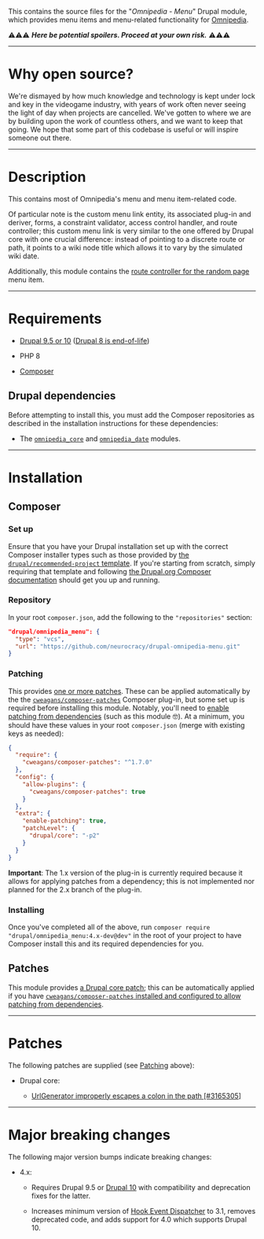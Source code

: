 This contains the source files for the "*Omnipedia - Menu*" Drupal module, which
provides menu items and menu-related functionality for
[Omnipedia](https://omnipedia.app/).

⚠️⚠️⚠️ ***Here be potential spoilers. Proceed at your own risk.*** ⚠️⚠️⚠️

----

# Why open source?

We're dismayed by how much knowledge and technology is kept under lock and key
in the videogame industry, with years of work often never seeing the light of
day when projects are cancelled. We've gotten to where we are by building upon
the work of countless others, and we want to keep that going. We hope that some
part of this codebase is useful or will inspire someone out there.

----

# Description

This contains most of Omnipedia's menu and menu item-related code.

Of particular note is the custom menu link entity, its associated plug-in and
deriver, forms, a constraint validator, access control handler, and route
controller; this custom menu link is very similar to the one offered by Drupal
core with one crucial difference: instead of pointing to a discrete route or
path, it points to a wiki node title which allows it to vary by the simulated
wiki date.

Additionally, this module contains the [route controller for the random
page](/src/Controller/RandomPageController.php) menu item.

----

# Requirements

* [Drupal 9.5 or 10](https://www.drupal.org/download) ([Drupal 8 is end-of-life](https://www.drupal.org/psa-2021-11-30))

* PHP 8

* [Composer](https://getcomposer.org/)

## Drupal dependencies

Before attempting to install this, you must add the Composer repositories as
described in the installation instructions for these dependencies:

* The [`omnipedia_core`](https://github.com/neurocracy/drupal-omnipedia-core) and [`omnipedia_date`](https://github.com/neurocracy/drupal-omnipedia-date) modules.

----

# Installation

## Composer

### Set up

Ensure that you have your Drupal installation set up with the correct Composer
installer types such as those provided by [the `drupal/recommended-project`
template](https://www.drupal.org/docs/develop/using-composer/starting-a-site-using-drupal-composer-project-templates#s-drupalrecommended-project).
If you're starting from scratch, simply requiring that template and following
[the Drupal.org Composer
documentation](https://www.drupal.org/docs/develop/using-composer/starting-a-site-using-drupal-composer-project-templates)
should get you up and running.

### Repository

In your root `composer.json`, add the following to the `"repositories"` section:

```json
"drupal/omnipedia_menu": {
  "type": "vcs",
  "url": "https://github.com/neurocracy/drupal-omnipedia-menu.git"
}
```

### Patching

This provides [one or more patches](#patches). These can be applied automatically by the the
[`cweagans/composer-patches`](https://github.com/cweagans/composer-patches/tree/1.x)
Composer plug-in, but some set up is required before installing this module.
Notably, you'll need to [enable patching from
dependencies](https://github.com/cweagans/composer-patches/tree/1.x#allowing-patches-to-be-applied-from-dependencies) (such as this module 🤓). At
a minimum, you should have these values in your root `composer.json` (merge with
existing keys as needed):


```json
{
  "require": {
    "cweagans/composer-patches": "^1.7.0"
  },
  "config": {
    "allow-plugins": {
      "cweagans/composer-patches": true
    }
  },
  "extra": {
    "enable-patching": true,
    "patchLevel": {
      "drupal/core": "-p2"
    }
  }
}

```

**Important**: The 1.x version of the plug-in is currently required because it
allows for applying patches from a dependency; this is not implemented nor
planned for the 2.x branch of the plug-in.

### Installing

Once you've completed all of the above, run `composer require
"drupal/omnipedia_menu:4.x-dev@dev"` in the root of your project to have
Composer install this and its required dependencies for you.

## Patches

This module provides [a Drupal core
patch](https://www.drupal.org/project/drupal/issues/3165305#comment-14058586);
this can be automatically applied if you have [`cweagans/composer-patches`
installed and
configured to allow patching from dependencies](https://github.com/cweagans/composer-patches#allowing-patches-to-be-applied-from-dependencies).


----

# Patches

The following patches are supplied (see [Patching](#patching) above):

* Drupal core:

  * [UrlGenerator improperly escapes a colon in the path [#3165305]](https://www.drupal.org/project/drupal/issues/3165305#comment-14058586)

----

# Major breaking changes

The following major version bumps indicate breaking changes:

* 4.x:

  * Requires Drupal 9.5 or [Drupal 10](https://www.drupal.org/project/drupal/releases/10.0.0) with compatibility and deprecation fixes for the latter.

  * Increases minimum version of [Hook Event Dispatcher](https://www.drupal.org/project/hook_event_dispatcher) to 3.1, removes deprecated code, and adds support for 4.0 which supports Drupal 10.
